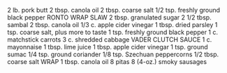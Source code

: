 2 lb. pork butt
2 tbsp. canola oil
2 tbsp. coarse salt
1/2 tsp. freshly ground black pepper
RONTO WRAP SLAW
2 tbsp. granulated sugar
2 1/2 tbsp. sambal
2 tbsp. canola oil
1/3 c. apple cider vinegar
1 tbsp. dried parsley
1 tsp. coarse salt, plus more to taste
1 tsp. freshly ground black pepper
1 c. matchstick carrots
3 c. shredded cabbage
VADER CLUTCH SAUCE
1 c. mayonnaise
1 tbsp. lime juice
1 tbsp. apple cider vinegar
1 tsp. ground sumac
1/4 tsp. ground coriander
1/8 tsp. Szechuan peppercorns
1/2 tbsp. coarse salt
WRAP
1 tbsp. canola oil
8 pitas
8 (4-oz.) smoky sausages
